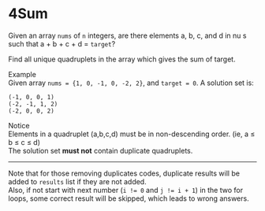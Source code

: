 # 4Sum
Given an array `nums` of `n` integers, are there elements a, b, c, and d in nu s such that a + b + c + d = `target`?

Find all unique quadruplets in the array which gives the sum of target.

Example  
Given array `nums = {1, 0, -1, 0, -2, 2}`, and `target = 0`. A solution set is:
```
(-1, 0, 0, 1)
(-2, -1, 1, 2)
(-2, 0, 0, 2)
```
Notice  
Elements in a quadruplet (a,b,c,d) must be in non-descending order. (ie, a ≤ b ≤ c ≤ d)  
The solution set **must not** contain duplicate quadruplets.

---

Note that for those removing duplicates codes, duplicate results will be added to `results` list if they are not added.  
Also, if not start with next number (`i != 0` and `j != i + 1`) in the two for loops, some correct result will be skipped, which leads to wrong answers.